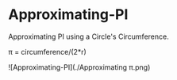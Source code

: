 # Approximating-PI
Approximating PI using a Circle's Circumference.

π = circumference/(2*r)

![Approximating-PI](./Approximating π.png)
